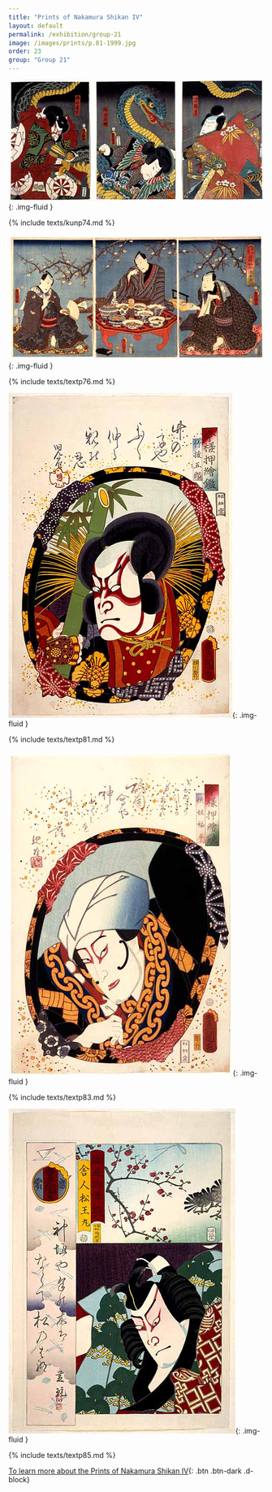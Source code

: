 ```yaml
---
title: "Prints of Nakamura Shikan IV"
layout: default
permalink: /exhibition/group-21
image: /images/prints/p.81-1999.jpg
order: 23
group: "Group 21"
---
```


![Kunisada Image](/images/prints/p.74-1999.jpg){: .img-fluid }

{% include texts/kunp74.md %}

![Kunisada Image](/images/prints/p.76-1999.jpg){: .img-fluid }

{% include texts/textp76.md %}

![Kunisada Image](/images/prints/p.81-1999.jpg){: .img-fluid }

{% include texts/textp81.md %}

![Kunisada Image](/images/prints/p.83-1999.jpg){: .img-fluid }

{% include texts/textp83.md %}

![Kunisada Image](/images/prints/p.85-1999.jpg){: .img-fluid }

{% include texts/textp85.md %}

[To learn more about the Prints of Nakamura Shikan IV](/themes/nakamura-shikan-II){: .btn .btn-dark .d-block}
